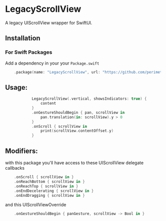 # LegacyScrollView

A legacy UIScrollView wrapper for SwiftUI.

## Installation

### For Swift Packages

Add a dependency in your your `Package.swift`

```swift
    .package(name: "LegacyScrollView", url: "https://github.com/perimeter-inc/LegacyScrollView", from: "2.0.1")
```


## Usage:

```swift
            LegacyScrollView(.vertical, showsIndicators: true) {
                content
            }
            .onGestureShouldBegin { pan, scrollView in
                pan.translation(in: scrollView).y > 0
            }
            .onScroll { scrollView in
                print(scrollView.contentOffset.y)
            }
```

## Modifiers:

with this package you'll have access to these UIScrollView delegate callbacks

```swift
    .onScroll { scrollView in }
    .onReachBottom { scrollView in }
    .onReachTop { scrollView in }
    .onEndDecelerating { scrollView in }
    .onEndDragging { scrollView in }
```

and this UIScrollViewOverride

```swift
    .onGestureShouldBegin { panGesture, scrollView -> Bool in }
```
